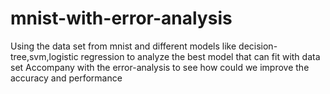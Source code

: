 # mnist-with-error-analysis
Using the data set from mnist and different models like decision-tree,svm,logistic regression to analyze the best model that can fit with data set
Accompany with the error-analysis to see how could we improve the accuracy and performance
